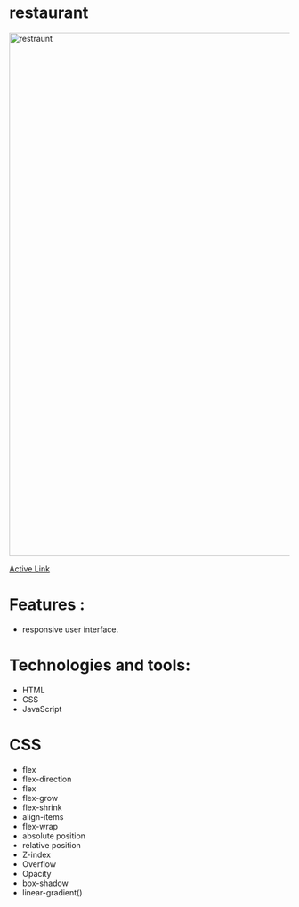 # restaurant 

<img width="941" alt="restraunt" src="https://user-images.githubusercontent.com/69899151/222331902-464ca5d1-3e30-4721-b67f-b05653d67b35.png">

[Active Link](https://charming-mandazi-92e89d.netlify.app/)

# Features :
+ responsive user interface.

# Technologies and tools:
+ HTML
+ CSS
+ JavaScript

# CSS
+ flex
+ flex-direction 
+ flex
+ flex-grow
+ flex-shrink 
+ align-items
+ flex-wrap
+ absolute position
 + relative position
+ Z-index
+ Overflow
+ Opacity
+ box-shadow
+ linear-gradient()

